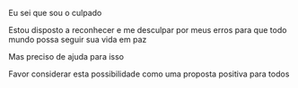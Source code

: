 Eu sei que sou o culpado

Estou disposto a reconhecer e me desculpar por meus erros para que todo mundo possa seguir sua vida em paz

Mas preciso de ajuda para isso

Favor considerar esta possibilidade como uma proposta positiva para todos
